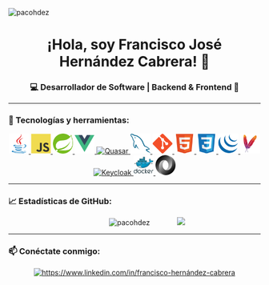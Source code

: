 <p align="left"> <img src="https://komarev.com/ghpvc/?username=pacohdez&label=Profile%20views&color=0e75b6&style=flat" alt="pacohdez" /> </p>

<h1 align="center">¡Hola, soy Francisco José Hernández Cabrera! 👋</h1>
<h3 align="center">💻 Desarrollador de Software | Backend & Frontend 🚀 </h3>

---

### 🚀 Tecnologías y herramientas:
<p align="center">
  <a href="https://www.java.com/" target="_blank" rel="noreferrer" title="Java">
    <img src="https://raw.githubusercontent.com/devicons/devicon/master/icons/java/java-original.svg" alt="Java" width="40" height="40"/>
  </a>
  <a href="https://developer.mozilla.org/en-US/docs/Web/JavaScript" target="_blank" rel="noreferrer" title="JavaScript">
    <img src="https://raw.githubusercontent.com/devicons/devicon/master/icons/javascript/javascript-original.svg" alt="JavaScript" width="40" height="40"/>
  </a>
  <a href="https://spring.io/projects/spring-boot" target="_blank" rel="noreferrer" title="Spring Boot">
    <img src="https://raw.githubusercontent.com/devicons/devicon/master/icons/spring/spring-original.svg" alt="Spring Boot" width="40" height="40"/>
  </a>
  <a href="https://vuejs.org/" target="_blank" rel="noreferrer" title="Vue.js">
    <img src="https://raw.githubusercontent.com/devicons/devicon/master/icons/vuejs/vuejs-original.svg" alt="Vue.js" width="40" height="40"/>
  </a>
  <a href="https://quasar.dev/" target="_blank" rel="noreferrer" title="Quasar">
    <img src="https://cdn.quasar.dev/logo/svg/quasar-logo.svg" alt="Quasar" width="40" height="40"/>
  </a>
  <a href="https://www.mysql.com/" target="_blank" rel="noreferrer" title="Mysql">
    <img src="https://raw.githubusercontent.com/devicons/devicon/master/icons/mysql/mysql-original.svg" alt="MySQL" width="40" height="40"/>
  </a>
  <a href="https://git-scm.com/" target="_blank" rel="noreferrer" title="Git">
    <img src="https://raw.githubusercontent.com/devicons/devicon/master/icons/git/git-original.svg" alt="Git" width="40" height="40"/>
  </a>
  <a href="https://developer.mozilla.org/en-US/docs/Web/HTML" target="_blank" rel="noreferrer" title="HTML5">
    <img src="https://raw.githubusercontent.com/devicons/devicon/master/icons/html5/html5-original.svg" alt="HTML" width="40" height="40"/>
  </a>
  <a href="https://developer.mozilla.org/en-US/docs/Web/CSS" target="_blank" rel="noreferrer" title="CSS">
    <img src="https://raw.githubusercontent.com/devicons/devicon/master/icons/css3/css3-original.svg" alt="CSS" width="40" height="40"/>
  </a>
  <a href="https://jquery.com/" target="_blank" rel="noreferrer" title="jQuery">
    <img src="https://raw.githubusercontent.com/devicons/devicon/master/icons/jquery/jquery-original.svg" alt="jQuery" width="40" height="40"/>
  </a>
  <a href="https://maven.apache.org/" target="_blank" rel="noreferrer" title="Maven">
    <img src="https://raw.githubusercontent.com/devicons/devicon/master/icons/maven/maven-original.svg" alt="Maven" width="40" height="40"/>
  </a>
  <a href="https://www.keycloak.org/" target="_blank" rel="noreferrer" title="Keycloak">
    <img src="https://design.jboss.org/keycloak/logo/images/keycloak_icon_512px.png" alt="Keycloak" width="40" height="40"/>
  </a>
  <a href="https://www.docker.com/" target="_blank" rel="noreferrer" title="Docker">
    <img src="https://raw.githubusercontent.com/devicons/devicon/master/icons/docker/docker-original-wordmark.svg" alt="Docker" width="40" height="40"/>
  </a>
  <a href="https://www.json.org/json-en.html" target="_blank" rel="noreferrer" title="JSON">
    <img src="https://raw.githubusercontent.com/github/explore/main/topics/json/json.png" alt="JSON" width="40" height="40"/>
  </a>
</p>

---

### 📈 Estadísticas de GitHub:
<p align="center">
  <img src="https://github-readme-stats.vercel.app/api/top-langs?username=pacohdez&show_icons=true&locale=en&layout=compact&theme=radical" alt="pacohdez" hspace="50" />
  <img src="https://github-readme-stats.vercel.app/api?username=pacohdez&show_icons=true&theme=radical" />
</p>

---

### 📫 Conéctate conmigo:
<p align="center">
<a href="https://www.linkedin.com/in/francisco-hernández-cabrera" target="_blank"><img align="center" src="https://raw.githubusercontent.com/rahuldkjain/github-profile-readme-generator/master/src/images/icons/Social/linked-in-alt.svg" alt="https://www.linkedin.com/in/francisco-hernández-cabrera" height="40" width="50" />
</p>
